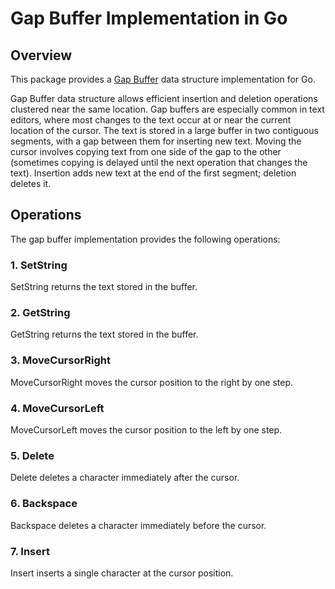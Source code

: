 # Gap Buffer Implementation in Go

## Overview
This package provides a [Gap Buffer](https://en.wikipedia.org/wiki/Gap_buffer) data structure implementation for Go.

Gap Buffer data structure allows efficient insertion and deletion operations clustered near the same location. Gap buffers are especially common in text editors, where most changes to the text occur at or near the current location of the cursor. The text is stored in a large buffer in two contiguous segments, with a gap between them for inserting new text. Moving the cursor involves copying text from one side of the gap to the other (sometimes copying is delayed until the next operation that changes the text). Insertion adds new text at the end of the first segment; deletion deletes it.

## Operations
The gap buffer implementation provides the following operations:

### 1. SetString
SetString returns the text stored in the buffer.

### 2. GetString
GetString returns the text stored in the buffer.

### 3. MoveCursorRight
MoveCursorRight moves the cursor position to the right by one step.

### 4. MoveCursorLeft
MoveCursorLeft moves the cursor position to the left by one step.

### 5. Delete
Delete deletes a character immediately after the cursor.

### 6. Backspace
Backspace deletes a character immediately before the cursor.

### 7. Insert
Insert inserts a single character at the cursor position.
